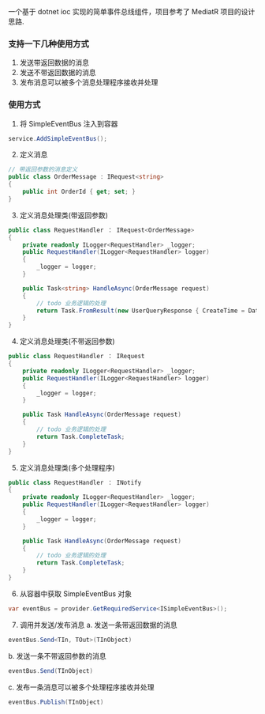一个基于 dotnet ioc 实现的简单事件总线组件，项目参考了 MediatR 项目的设计思路.
### 支持一下几种使用方式
1. 发送带返回数据的消息
2. 发送不带返回数据的消息
3. 发布消息可以被多个消息处理程序接收并处理
 
### 使用方式

1. 将 SimpleEventBus 注入到容器
```csharp
service.AddSimpleEventBus();
```
2. 定义消息
```csharp
// 带返回参数的消息定义
public class OrderMessage : IRequest<string>
{
	public int OrderId { get; set; }
}
```
3. 定义消息处理类(带返回参数)
```csharp
public class RequestHandler ： IRequest<OrderMessage>
{
	private readonly ILogger<RequestHandler> _logger;
	public RequestHandler(ILogger<RequestHandler> logger) 
	{
		_logger = logger;
	}

	public Task<string> HandleAsync(OrderMessage request)
	{
		// todo 业务逻辑的处理
		return Task.FromResult(new UserQueryResponse { CreateTime = DateTime.UtcNow, Id = request.Id, Name = request.Name });
	}
}
```
4. 定义消息处理类(不带返回参数)
```csharp
public class RequestHandler ： IRequest
{
	private readonly ILogger<RequestHandler> _logger;
	public RequestHandler(ILogger<RequestHandler> logger) 
	{
		_logger = logger;
	}

	public Task HandleAsync(OrderMessage request)
	{
		// todo 业务逻辑的处理
		return Task.CompleteTask;
	}
}
```
5. 定义消息处理类(多个处理程序)
```csharp
public class RequestHandler ： INotify
{
	private readonly ILogger<RequestHandler> _logger;
	public RequestHandler(ILogger<RequestHandler> logger) 
	{
		_logger = logger;
	}

	public Task HandleAsync(OrderMessage request)
	{
		// todo 业务逻辑的处理
		return Task.CompleteTask;
	}
}
```
6. 从容器中获取 SimpleEventBus 对象
```csharp
var eventBus = provider.GetRequiredService<ISimpleEventBus>();
```
7. 调用并发送/发布消息
a. 发送一条带返回数据的消息
```csharp
eventBus.Send<TIn, TOut>(TInObject)

```
b. 发送一条不带返回参数的消息
```csharp
eventBus.Send(TInObject)
```
c. 发布一条消息可以被多个处理程序接收并处理
```csharp
eventBus.Publish(TInObject)
```